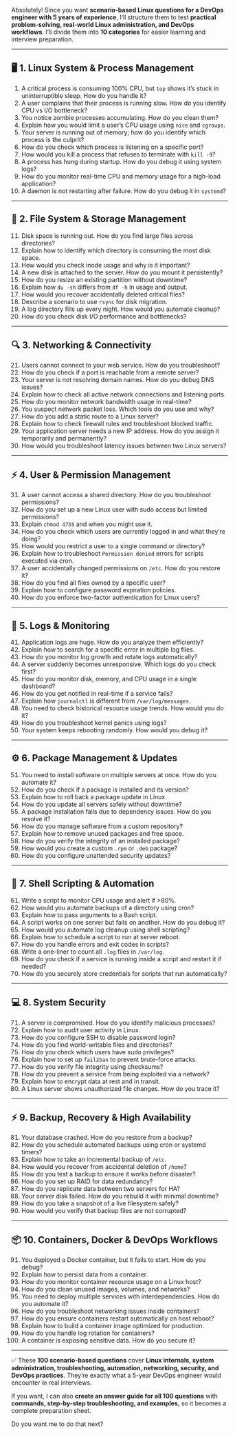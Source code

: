 Absolutely! Since you want **scenario-based Linux questions for a DevOps engineer with 5 years of experience**, I’ll structure them to test **practical problem-solving, real-world Linux administration, and DevOps workflows**. I’ll divide them into **10 categories** for easier learning and interview preparation.

---

## **🖥️ 1. Linux System & Process Management**

1. A critical process is consuming 100% CPU, but `top` shows it’s stuck in uninterruptible sleep. How do you handle it?
2. A user complains that their process is running slow. How do you identify CPU vs I/O bottleneck?
3. You notice zombie processes accumulating. How do you clean them?
4. Explain how you would limit a user’s CPU usage using `nice` and `cgroups`.
5. Your server is running out of memory; how do you identify which process is the culprit?
6. How do you check which process is listening on a specific port?
7. How would you kill a process that refuses to terminate with `kill -9`?
8. A process has hung during startup. How do you debug it using system logs?
9. How do you monitor real-time CPU and memory usage for a high-load application?
10. A daemon is not restarting after failure. How do you debug it in `systemd`?

---

## **📂 2. File System & Storage Management**

11. Disk space is running out. How do you find large files across directories?
12. Explain how to identify which directory is consuming the most disk space.
13. How would you check inode usage and why is it important?
14. A new disk is attached to the server. How do you mount it persistently?
15. How do you resize an existing partition without downtime?
16. Explain how `du -sh` differs from `df -h` in usage and output.
17. How would you recover accidentally deleted critical files?
18. Describe a scenario to use `rsync` for disk migration.
19. A log directory fills up every night. How would you automate cleanup?
20. How do you check disk I/O performance and bottlenecks?

---

## **🔍 3. Networking & Connectivity**

21. Users cannot connect to your web service. How do you troubleshoot?
22. How do you check if a port is reachable from a remote server?
23. Your server is not resolving domain names. How do you debug DNS issues?
24. Explain how to check all active network connections and listening ports.
25. How do you monitor network bandwidth usage in real-time?
26. You suspect network packet loss. Which tools do you use and why?
27. How do you add a static route to a Linux server?
28. Explain how to check firewall rules and troubleshoot blocked traffic.
29. Your application server needs a new IP address. How do you assign it temporarily and permanently?
30. How would you troubleshoot latency issues between two Linux servers?

---

## **⚡ 4. User & Permission Management**

31. A user cannot access a shared directory. How do you troubleshoot permissions?
32. How do you set up a new Linux user with sudo access but limited permissions?
33. Explain `chmod 4755` and when you might use it.
34. How do you check which users are currently logged in and what they’re doing?
35. How would you restrict a user to a single command or directory?
36. Explain how to troubleshoot `Permission denied` errors for scripts executed via cron.
37. A user accidentally changed permissions on `/etc`. How do you restore it?
38. How do you find all files owned by a specific user?
39. Explain how to configure password expiration policies.
40. How do you enforce two-factor authentication for Linux users?

---

## **📝 5. Logs & Monitoring**

41. Application logs are huge. How do you analyze them efficiently?
42. Explain how to search for a specific error in multiple log files.
43. How do you monitor log growth and rotate logs automatically?
44. A server suddenly becomes unresponsive. Which logs do you check first?
45. How do you monitor disk, memory, and CPU usage in a single dashboard?
46. How do you get notified in real-time if a service fails?
47. Explain how `journalctl` is different from `/var/log/messages`.
48. You need to check historical resource usage trends. How would you do it?
49. How do you troubleshoot kernel panics using logs?
50. Your system keeps rebooting randomly. How would you debug it?

---

## **⚙️ 6. Package Management & Updates**

51. You need to install software on multiple servers at once. How do you automate it?
52. How do you check if a package is installed and its version?
53. Explain how to roll back a package update in Linux.
54. How do you update all servers safely without downtime?
55. A package installation fails due to dependency issues. How do you resolve it?
56. How do you manage software from a custom repository?
57. Explain how to remove unused packages and free space.
58. How do you verify the integrity of an installed package?
59. How would you create a custom `.rpm` or `.deb` package?
60. How do you configure unattended security updates?

---

## **🔧 7. Shell Scripting & Automation**

61. Write a script to monitor CPU usage and alert if >80%.
62. How would you automate backups of a directory using cron?
63. Explain how to pass arguments to a Bash script.
64. A script works on one server but fails on another. How do you debug it?
65. How would you automate log cleanup using shell scripting?
66. Explain how to schedule a script to run at server reboot.
67. How do you handle errors and exit codes in scripts?
68. Write a one-liner to count all `.log` files in `/var/log`.
69. How do you check if a service is running inside a script and restart it if needed?
70. How do you securely store credentials for scripts that run automatically?

---

## **💻 8. System Security**

71. A server is compromised. How do you identify malicious processes?
72. Explain how to audit user activity in Linux.
73. How do you configure SSH to disable password login?
74. How do you find world-writable files and directories?
75. How do you check which users have sudo privileges?
76. Explain how to set up `fail2ban` to prevent brute-force attacks.
77. How do you verify file integrity using checksums?
78. How do you prevent a service from being exploited via a network?
79. Explain how to encrypt data at rest and in transit.
80. A Linux server shows unauthorized file changes. How do you trace it?

---

## **⚡ 9. Backup, Recovery & High Availability**

81. Your database crashed. How do you restore from a backup?
82. How do you schedule automated backups using cron or systemd timers?
83. Explain how to take an incremental backup of `/etc`.
84. How would you recover from accidental deletion of `/home`?
85. How do you test a backup to ensure it works before disaster?
86. How do you set up RAID for data redundancy?
87. How do you replicate data between two servers for HA?
88. Your server disk failed. How do you rebuild it with minimal downtime?
89. How do you take a snapshot of a live filesystem safely?
90. How would you verify that backup files are not corrupted?

---

## **📦 10. Containers, Docker & DevOps Workflows**

91. You deployed a Docker container, but it fails to start. How do you debug?
92. Explain how to persist data from a container.
93. How do you monitor container resource usage on a Linux host?
94. How do you clean unused images, volumes, and networks?
95. You need to deploy multiple services with interdependencies. How do you automate it?
96. How do you troubleshoot networking issues inside containers?
97. How do you ensure containers restart automatically on host reboot?
98. Explain how to build a container image optimized for production.
99. How do you handle log rotation for containers?
100. A container is exposing sensitive data. How do you secure it?

---

✅ These **100 scenario-based questions** cover **Linux internals, system administration, troubleshooting, automation, networking, security, and DevOps practices**. They’re exactly what a 5-year DevOps engineer would encounter in real interviews.

If you want, I can also **create an answer guide for all 100 questions** with **commands, step-by-step troubleshooting, and examples**, so it becomes a complete preparation sheet.

Do you want me to do that next?
